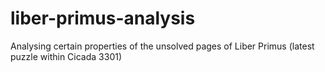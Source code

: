 # liber-primus-analysis
Analysing certain properties of the unsolved pages of Liber Primus (latest puzzle within Cicada 3301)
